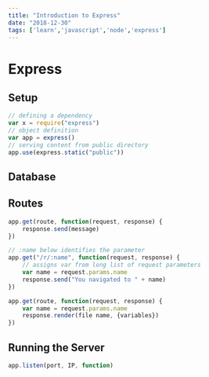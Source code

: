 ```yaml
---
title: "Introduction to Express"
date: "2018-12-30"
tags: ['learn','javascript','node','express']
---
```


# Express


## Setup

```javascript
// defining a dependency
var x = require("express")
// object definition
var app = express()
// serving content from public directory
app.use(express.static("public"))
```

## Database


## Routes
```javascript
app.get(route, function(request, response) {
    response.send(message)
})

// :name below identifies the parameter
app.get("/r/:name", function(request, response) {
    // assigns var from long list of request parameters
    var name = request.params.name
    response.send("You navigated to " + name)
})

app.get(route, function(request, response) {
    var name = request.params.name
    response.render(file name, {variables})
})
```

## Running the Server
```javascript
app.listen(port, IP, function)
```